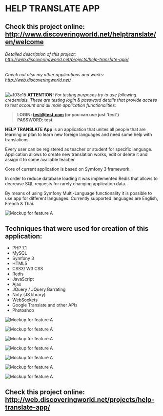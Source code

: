 # HELP TRANSLATE APP

## Check this project online: http://www.discoveringworld.net/helptranslate/en/welcome

###### Detailed description of this project: http://web.discoveringworld.net/projects/help-translate-app/

###### Check out also my other applications and works: http://web.discoveringworld.net/

![#f03c15](https://placehold.it/15/f03c15/000000?text=+)   **ATTENTION!** *For testing purposes try to use following credentials. These are testing login & password details that provide access to test account and all main application functionalities:*

> **LOGIN: test@test.com (or you can use just ‘test’)** <br />
> **PASSWORD: test**


**HELP TRANSLATE App** is an application that unites all people that are learning or plan to learn new foreign languages and need some help with translations.

Every user can be registered as teacher or student for specific language. Application allows to create new translation works, edit or delete it and assign it to some available teacher.

Core of current application is based on Symfony 3 framework. 

In order to reduce database loading it was implemented Redis that allows to decrease SQL requests for rarely changing application data.

By means of using Symfony Multi-Language functionality it is possible to use app for different languages. Currently supported languages are English, French & Thai.


![Mockup for feature A](http://web.discoveringworld.net/wp-content/uploads/2017/12/translate2-1080x675.png)


## Techniques that were used for creation of this application: ##
-  PHP 7.1
-  MySQL
-  Symfony 3
-  HTML5
-  CSS3/ W3 CSS
-  Redis
-  JavaScript
-  Ajax
-  JQuery / JQuery Barrating
-  Noty (JS library)
-  WebSockets
-  Google Translate and other APIs
-  Photoshop

![Mockup for feature A](http://web.discoveringworld.net/wp-content/uploads/2017/12/translate3.png)

![Mockup for feature A](http://web.discoveringworld.net/wp-content/uploads/2017/12/translate4.png)

![Mockup for feature A](http://web.discoveringworld.net/wp-content/uploads/2017/12/translate7.png)

![Mockup for feature A](http://web.discoveringworld.net/wp-content/uploads/2017/12/translate14.png)

![Mockup for feature A](http://web.discoveringworld.net/wp-content/uploads/2017/12/translate5.png)

![Mockup for feature A](http://web.discoveringworld.net/wp-content/uploads/2017/12/translate10.png)

![Mockup for feature A](http://web.discoveringworld.net/wp-content/uploads/2017/12/translate9.png)

## Check this project online: http://web.discoveringworld.net/projects/help-translate-app/
